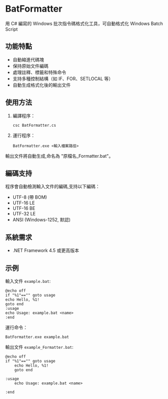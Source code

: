 # BatFormatter
用 C# 編寫的 Windows 批次指令碼格式化工具，可自動格式化 Windows Batch Script

## 功能特點

- 自動縮進代碼塊
- 保持原始文件編碼
- 處理註釋、標籤和特殊命令
- 支持多種控制結構（如 IF、FOR、SETLOCAL 等）
- 自動生成格式化後的輸出文件

## 使用方法

1. 編譯程序：
   ```
   csc BatFormatter.cs
   ```

2. 運行程序：
   ```
   BatFormatter.exe <輸入檔案路徑>
   ```

輸出文件將自動生成,命名為 "原檔名_Formatter.bat"。

## 編碼支持

程序會自動檢測輸入文件的編碼,支持以下編碼：

- UTF-8 (帶 BOM)
- UTF-16 LE
- UTF-16 BE
- UTF-32 LE
- ANSI (Windows-1252, 默認)

## 系統需求

- .NET Framework 4.5 或更高版本

## 示例

輸入文件 `example.bat`:

```batch
@echo off
if "%1"=="" goto usage
echo Hello, %1!
goto end
:usage
echo Usage: example.bat <name>
:end
```

運行命令：

```
BatFormatter.exe example.bat
```

輸出文件 `example_Formatter.bat`:

```batch
@echo off
if "%1"=="" goto usage
    echo Hello, %1!
    goto end

:usage
    echo Usage: example.bat <name>

:end
```